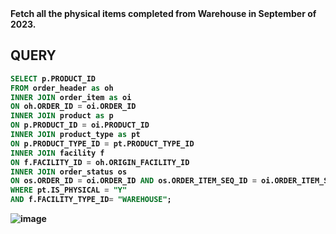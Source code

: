 <b>
Fetch all the physical items completed from Warehouse in September of 2023.
<b/>

## QUERY
```sql
SELECT p.PRODUCT_ID
FROM order_header as oh
INNER JOIN order_item as oi
ON oh.ORDER_ID = oi.ORDER_ID
INNER JOIN product as p
ON p.PRODUCT_ID = oi.PRODUCT_ID
INNER JOIN product_type as pt
ON p.PRODUCT_TYPE_ID = pt.PRODUCT_TYPE_ID
INNER JOIN facility f
ON f.FACILITY_ID = oh.ORIGIN_FACILITY_ID
INNER JOIN order_status os
ON os.ORDER_ID = oi.ORDER_ID AND os.ORDER_ITEM_SEQ_ID = oi.ORDER_ITEM_SEQ_ID AND os.STATUS_ID="ITEM_COMPLETED"
WHERE pt.IS_PHYSICAL = "Y"
AND f.FACILITY_TYPE_ID= "WAREHOUSE";
```
![image](https://github.com/coder-1304/SQL-Query-Assignment-2-Hotwax/assets/121802518/6a5bc0f5-8d65-4689-878c-44818a1acf80)
